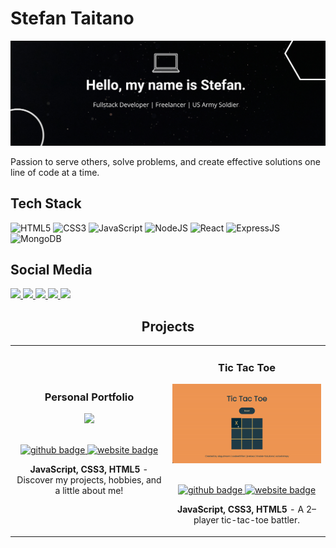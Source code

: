 # Stefan Taitano

<img src="github-banner.png" alt="personal banner">

<p>Passion to serve others, solve problems, and create effective solutions one line of code at a time.</p>

## Tech Stack

![HTML5](https://img.shields.io/badge/html5-%23E34F26.svg?style=for-the-badge&logo=html5&logoColor=white)
![CSS3](https://img.shields.io/badge/css3-%231572B6.svg?style=for-the-badge&logo=css3&logoColor=white)
![JavaScript](https://img.shields.io/badge/javascript-%23323330.svg?style=for-the-badge&logo=javascript&logoColor=%23F7DF1E)
![NodeJS](https://img.shields.io/badge/node.js-6DA55F?style=for-the-badge&logo=node.js&logoColor=white)
![React](https://img.shields.io/badge/react-%2320232a.svg?style=for-the-badge&logo=react&logoColor=%2361DAFB)
![ExpressJS](https://img.shields.io/badge/Express.js-000000?style=for-the-badge&logo=express&logoColor=white)
![MongoDB](https://img.shields.io/badge/MongoDB-%234ea94b.svg?style=for-the-badge&logo=mongodb&logoColor=white)

## Social Media

<a target="_blank" href="https://stefantaitano.netlify.app/">
  <img src="https://img.shields.io/badge/Portfolio-%23000000.svg?style=for-the-badge&logo=firefox&logoColor=#FF7139">
</a>
<a target="_blank" href="https://twitter.com/codewithfan">
  <img src="https://img.shields.io/badge/Twitter-%231DA1F2.svg?style=for-the-badge&logo=Twitter&logoColor=white">
</a>
<a target="_blank" href="https://www.linkedin.com/in/stefantaitano/">
  <img src="https://img.shields.io/badge/linkedin-%230077B5.svg?style=for-the-badge&logo=linkedin&logoColor=white">
</a>
<a target="_blank" href="https://angel.co/u/stefan-taitano">
  <img src="https://img.shields.io/badge/AngelList-%23D4D4D4.svg?style=for-the-badge&logo=AngelList&logoColor=black">
</a>
<a target="_blank" href="https://stefantaitano.hashnode.dev/">
  <img src="https://img.shields.io/badge/Hashnode-2962FF?style=for-the-badge&logo=hashnode&logoColor=white">
</a>

<!-- PROJECTS -->

<h2 align="center" color="white">Projects</h2>
<div align="center">
	<table>
		<tr>
			<td width="50%">
				<h3 align="center" color="white">Personal Portfolio</h2>
				<div align="center" >  
					<a href='https://stefantaitano.netlify.app/'>
						<img src="personal-profile.gif" height="100%" />
					</a>
					<br>
					<br>
					<p>
						<a href="https://github.com/codewithfan/Portfolio-2022" target="_blank">
            <img src="https://img.shields.io/badge/github-%23121011.svg?style=for-the-badge&logo=github&logoColor=white" alt="github badge">
						</a>  
						<a href="https://stefantaitano.netlify.app/" target="_blank">
							<img src="https://img.shields.io/badge/Website-272b33?logo=circle&logoColor=39d353&style=for-the-badge" alt="website badge">
						</a>	
					</p>
					<p><strong>JavaScript, CSS3, HTML5</strong> - Discover my projects, hobbies, and a little about me!</p>
				</div>
			</td>
			<td width="50%">
				<h3 align="center" color="white">Tic Tac Toe</h2>
				<div align="center" >  
					<a href='https://tictactoebattle.netlify.app/'>
						<img src="tictactoe.gif" height="80%" />
					</a>
					<br>
					<br>
					<p>
						<a href="https://github.com/codewithfan/tic-tac-toe" target="_blank">
							<img src="https://img.shields.io/badge/github-%23121011.svg?style=for-the-badge&logo=github&logoColor=white" alt="github badge">
						</a>  
						<a href="https://tictactoebattle.netlify.app/" target="_blank">
							<img src="https://img.shields.io/badge/Website-272b33?logo=circle&logoColor=39d353&style=for-the-badge" alt="website badge">
						</a>	
					</p>
					 <p><strong>JavaScript, CSS3, HTML5</strong> - A 2–player tic-tac-toe battler.</p>
				</div>
			</td>
		</tr>
	</table>
<br>
</br>
